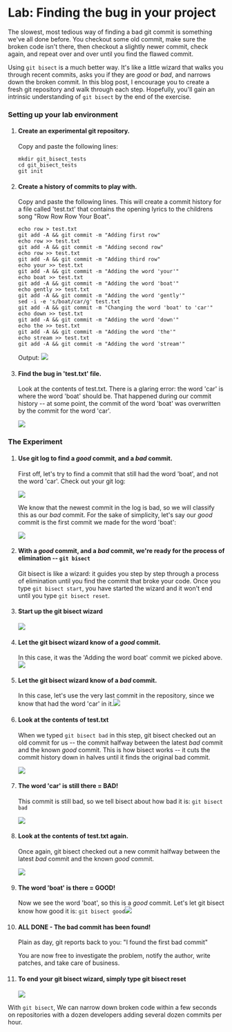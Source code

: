 Lab: Finding the bug in your project
====================================

The slowest, most tedious way of finding a bad git commit is something
we\'ve all done before. You checkout some old commit, make sure the
broken code isn\'t there, then checkout a slightly newer commit, check
again, and repeat over and over until you find the flawed commit.

Using `git bisect` is a much
better way. It\'s like a little wizard that walks you through recent
commits, asks you if they are *good* or *bad*, and narrows down the
broken commit. In this blog post, I encourage you to create a fresh git
repository and walk through each step. Hopefully, you\'ll gain an
intrinsic understanding of `git bisect` by the end of the exercise.

### Setting up your lab environment

1.  #### Create an experimental git repository.

    Copy and paste the following lines:
 
    ```
    mkdir git_bisect_tests
    cd git_bisect_tests
    git init
    ```
    

2.  #### Create a history of commits to play with.

    Copy and paste the following lines. This will create a commit
    history for a file called 'test.txt' that contains the opening
    lyrics to the childrens song "Row Row Row Your Boat".

    
    
    ```
    echo row > test.txt
    git add -A && git commit -m "Adding first row"
    echo row >> test.txt
    git add -A && git commit -m "Adding second row"
    echo row >> test.txt
    git add -A && git commit -m "Adding third row"
    echo your >> test.txt
    git add -A && git commit -m "Adding the word 'your'"
    echo boat >> test.txt
    git add -A && git commit -m "Adding the word 'boat'"
    echo gently >> test.txt
    git add -A && git commit -m "Adding the word 'gently'"
    sed -i -e 's/boat/car/g' test.txt 
    git add -A && git commit -m "Changing the word 'boat' to 'car'"
    echo down >> test.txt
    git add -A && git commit -m "Adding the word 'down'"
    echo the >> test.txt
    git add -A && git commit -m "Adding the word 'the'"
    echo stream >> test.txt
    git add -A && git commit -m "Adding the word 'stream'"
    ```
    
    

    Output:
    ![](./images/Screen%20Shot%202012-04-17%20at%2010.56.04%20AM.png)

3.  #### Find the bug in 'test.txt' file.

    Look at the contents of test.txt. There is a glaring error: the word
    'car' is where the word 'boat' should be. That happened during our
    commit history -- at some point, the commit of the word 'boat' was
    overwritten by the commit for the word 'car'.

    ![](./images/Screen%20Shot%202012-04-17%20at%2010.57.02%20AM.png)


### The Experiment

1.  #### Use git log to find a *good* commit, and a *bad* commit.

    First off, let's try to find a commit that still had the word
    'boat', and not the word 'car'. Check out your git log:

    ![](./images/Screen%20Shot%202012-04-17%20at%2010.58.50%20AM.png)

    We know that the newest commit in the log is bad, so we will
    classify this as our *bad* commit. For the sake of simplicity, let's
    say our *good* commit is the first commit we made for the word
    \'boat\':

    ![](./images/Screen%20Shot%202012-04-17%20at%2011.02.00%20AM.png)

2.  #### With a *good* commit, and a *bad* commit, we're ready for the process of elimination -- `git bisect`

    Git bisect is like a wizard: it guides you step by step through a
    process of elimination until you find the commit that broke your
    code. Once you type `git bisect start`, you have started the wizard and
    it won't end until you type `git bisect reset`.

3.  #### Start up the git bisect wizard

    ![](./images/Screen%20Shot%202012-04-17%20at%2011.14.19%20AM_0.png)

4.  #### Let the git bisect wizard know of a *good* commit.

    In this case, it was the 'Adding the word boat' commit we picked
    above.![](./images/Screen%20Shot%202012-04-17%20at%2011.16.10%20AM.png)

5.  #### Let the git bisect wizard know of a *bad* commit.

    In this case, let's use the very last commit in the repository,
    since we know that had the word 'car' in
    it.![](./images/Screen%20Shot%202012-04-17%20at%2011.18.34%20AM_0.png)

6.  #### Look at the contents of test.txt

    When we typed `git bisect bad` in this step, git bisect checked
    out an old commit for us -- the commit halfway between the latest
    *bad* commit and the known *good* commit. This is how bisect works
    -- it cuts the commit history down in halves until it finds the
    original bad commit.

    ![](./images/Screen%20Shot%202012-04-17%20at%2011.35.48%20AM_0.png)

7.  #### The word \'car\' is still there = BAD!

    This commit is still bad, so we tell bisect about how bad it is:
    `git bisect bad`

    ![](./images/Screen%20Shot%202012-04-17%20at%2011.37.23%20AM_0.png)

8.  #### Look at the contents of test.txt again.

    Once again, git bisect checked out a new commit halfway between the
    latest *bad* commit and the known *good* commit.

    ![](./images/Screen%20Shot%202012-04-17%20at%2011.39.14%20AM_0.png)

9.  #### The word \'boat\' is there = GOOD!

    Now we see the word 'boat', so this is a *good* commit. Let's let
    git bisect know how good it is: `git bisect good`![](./images/Screen%20Shot%202012-04-17%20at%2011.41.01%20AM.png)

10. #### ALL DONE - The bad commit has been found!

    Plain as day, git reports back to you: "I found the first bad
    commit"

    You are now free to investigate the problem, notify the author,
    write patches, and take care of business.

11. #### To end your git bisect wizard, simply type git bisect reset

    ![](./images/Screen%20Shot%202012-04-17%20at%2011.43.36%20AM_0.png)

With `git bisect`, We can narrow down broken code within a few seconds on repositories
with a dozen developers adding several dozen commits per hour.
